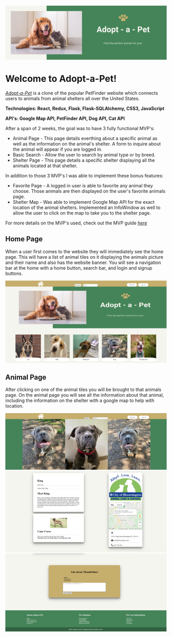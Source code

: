 ![Banner](https://github.com/Natejo91/Adopt-a-Pet/blob/main/assets/Capstone-Banner.png)

# Welcome to Adopt-a-Pet!
*[Adopt-a-Pet](https://adopt-a-pet-app.herokuapp.com)* is a clone of the popular PetFinder website which connects users to animals from animal shelters all over the United States.




**Technologies: React, Redux, Flask, Flask-SQLAlchemy, CSS3, JavaScript**

**API's: Google Map API, PetFinder API, Dog API, Cat API**



After a span of 2 weeks, the goal was to have 3 fully functional MVP's:

- Animal Page  - This page details everthing about a specific animal as well as the information on the animal's shelter. A form to inquire about the animal will appear if you are                  logged in.
- Basic Search - Allow the user to search by animal type or by breed.
- Shelter Page - This page details a specific shelter displaying all the animals located at that shelter.


In addition to those 3 MVP's I was able to implement these bonus features:

- Favorite Page - A logged in user is able to favorite any animal they choose. Those animals are then displayed on the user's favorite animals page.
- Shelter Map   - Was able to implement Google Map API for the exact location of the animal shelters.  Implemented an InfoWindow as well to allow the user to click on the map to                     take you to the shelter page.

For more details on the MVP's used, check out the MVP guide *[here](https://github.com/Natejo91/Adopt-a-Pet/wiki/MVP-Feature-List)*


## Home Page

When a user first comes to the website they will immediately see the home page.  This will have a list of animal tiles on it displaying the animals picture and their name and also has the website banner. You will see a navigation bar at the home with a home button, search bar, and login and signup buttons.

![HomePage](https://github.com/Natejo91/Adopt-a-Pet/blob/main/assets/pet-homepage.PNG)


## Animal Page

After clicking on one of the animal tiles you will be brought to that animals page.  On the animal page you will see all the information about that animal, including the information on the shelter with a google map to help with location. 

![AnimalPage](https://github.com/Natejo91/Adopt-a-Pet/blob/main/assets/animalpage1.PNG)
![AnimalPage2](https://github.com/Natejo91/Adopt-a-Pet/blob/main/assets/animal-info.PNG)
![AnimalPage3](https://github.com/Natejo91/Adopt-a-Pet/blob/main/assets/adoption%20form.PNG)
